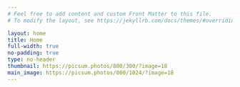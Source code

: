 ```yaml
---
# Feel free to add content and custom Front Matter to this file.
# To modify the layout, see https://jekyllrb.com/docs/themes/#overriding-theme-defaults

layout: home
title: Home
full-width: true
no-padding: true
type: no-header
thumbnail: https://picsum.photos/800/300/?image=18
main_image: https://picsum.photos/800/1024/?image=18
---
```

